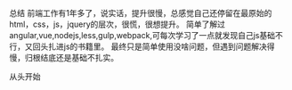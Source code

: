 总结
前端工作有1年多了，说实话，提升很慢，总感觉自己还停留在最原始的html，css，js，jquery的层次，很慌，很想提升。
简单了解过angular,vue,nodejs,less,gulp,webpack,可每次学习了一点就发现自己js基础不行，又回头扎进js的书籍里。
最终只是简单使用没啥问题，但遇到问题解决得慢，归根结底还是基础不扎实。

从头开始

